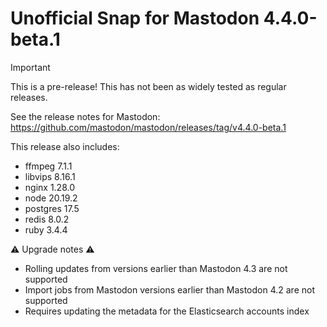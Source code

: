 # Unofficial Snap for Mastodon 4.4.0-beta.1

> [!IMPORTANT]
> This is a pre-release! This has not been as widely tested as regular releases.

See the release notes for Mastodon: https://github.com/mastodon/mastodon/releases/tag/v4.4.0-beta.1

This release also includes:

* ffmpeg 7.1.1
* libvips 8.16.1
* nginx 1.28.0
* node 20.19.2
* postgres 17.5
* redis 8.0.2
* ruby 3.4.4

⚠️ Upgrade notes ⚠️

* Rolling updates from versions earlier than Mastodon 4.3 are not supported
* Import jobs from Mastodon versions earlier than Mastodon 4.2 are not supported
* Requires updating the metadata for the Elasticsearch accounts index
